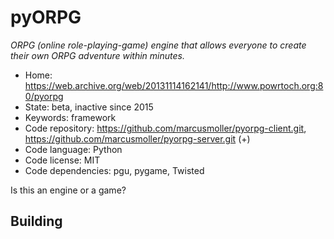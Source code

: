 # pyORPG

_ORPG (online role-playing-game) engine that allows everyone to create their own ORPG adventure within minutes._

- Home: https://web.archive.org/web/20131114162141/http://www.powrtoch.org:80/pyorpg
- State: beta, inactive since 2015
- Keywords: framework
- Code repository: https://github.com/marcusmoller/pyorpg-client.git, https://github.com/marcusmoller/pyorpg-server.git (+)
- Code language: Python
- Code license: MIT
- Code dependencies: pgu, pygame, Twisted

Is this an engine or a game?

## Building

